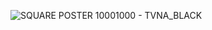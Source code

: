 
![SQUARE POSTER 10001000 - TVNA_BLACK](https://github.com/user-attachments/assets/2553a1cc-ea2e-4a15-881f-68c98061168a)
